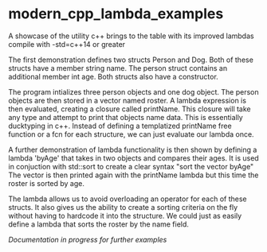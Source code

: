 # modern_cpp_lambda_examples
A showcase of the utility c++ brings to the table with its improved lambdas
compile with -std=c++14 or greater


The first demonstration defines two structs Person and Dog. Both of these structs have a member string name. The person struct contains an additional member int age. Both structs also have a constructor.

The program intializes three person objects and one dog object. The person objects are then stored in a vector named roster. A lambda expression is then evaluated, creating a closure called printName. This closure will take any type and attempt to print that objects name data. This is essentially ducktyping in c++. Instead of defining a templatized printName free function or a fcn for each structure, we can just evaluate our lambda once.


A further demonstration of lambda functionality is then shown by defining a lambda 'byAge' that takes in two objects and compares their ages. It is used in conjuction with std::sort to create a clear syntax "sort the vector byAge"
The vector is then printed again with the printName lambda but this time the roster is sorted by age.

The lambda allows us to avoid overloading an operator for each of these structs. It also gives us the ability to create a sorting criteria on the fly without having to hardcode it into the structure. We could just as easily define a lambda that sorts the roster by the name field.

*Documentation in progress for further examples*
